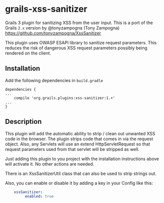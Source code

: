 # grails-xss-sanitizer
Grails 3 plugin for sanitizing XSS from the user input. This is a port of the Grails `2.x` version by @tonyzampogna (Tony Zampogna) https://github.com/tonyzampogna/XssSanitizer

This plugin uses OWASP ESAPI library to sanitize request parameters. This reduces the risk of dangerous XSS request parameters possibly being rendered on the client.

Installation
----------

Add the following dependencies in `build.gradle`
```
dependencies {
...
    compile 'org.grails.plugins:xss-sanitizer:1.+'
...
}
```

Description
----------

This plugin will add the automatic ability to strip / clean out unwanted XSS code in the browser. The plugin strips code that comes in via the request object. Also, any Servlets will use an extend HttpServletRequest so that request parameters used from that servlet will be stripped as well.

Just adding this plugin to you project with the installation instructions above will activate it. No other actions are needed.

There is an XssSanitizerUtil class that can also be used to strip strings out.

Also, you can enable or disable it by adding a key in your Config like this:

```yaml
	xssSanitizer:
	     enabled: true
```
